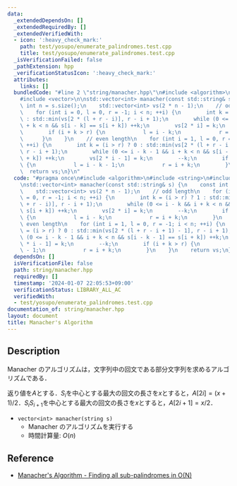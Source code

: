 ```yaml
---
data:
  _extendedDependsOn: []
  _extendedRequiredBy: []
  _extendedVerifiedWith:
  - icon: ':heavy_check_mark:'
    path: test/yosupo/enumerate_palindromes.test.cpp
    title: test/yosupo/enumerate_palindromes.test.cpp
  _isVerificationFailed: false
  _pathExtension: hpp
  _verificationStatusIcon: ':heavy_check_mark:'
  attributes:
    links: []
  bundledCode: "#line 2 \"string/manacher.hpp\"\n#include <algorithm>\n#include <string>\n\
    #include <vector>\n\nstd::vector<int> manacher(const std::string& s) {\n    const\
    \ int n = s.size();\n    std::vector<int> vs(2 * n - 1);\n    // odd length\n\
    \    for (int i = 0, l = 0, r = -1; i < n; ++i) {\n        int k = (i > r) ? 1\
    \ : std::min(vs[2 * (l + r - i)], r - i + 1);\n        while (0 <= i - k && i\
    \ + k < n && s[i - k] == s[i + k]) ++k;\n        vs[2 * i] = k;\n        --k;\n\
    \        if (i + k > r) {\n            l = i - k;\n            r = i + k;\n  \
    \      }\n    }\n    // even length\n    for (int i = 1, l = 0, r = -1; i < n;\
    \ ++i) {\n        int k = (i > r) ? 0 : std::min(vs[2 * (l + r - i + 1) - 1],\
    \ r - i + 1);\n        while (0 <= i - k - 1 && i + k < n && s[i - k - 1] == s[i\
    \ + k]) ++k;\n        vs[2 * i - 1] = k;\n        --k;\n        if (i + k > r)\
    \ {\n            l = i - k - 1;\n            r = i + k;\n        }\n    }\n  \
    \  return vs;\n}\n"
  code: "#pragma once\n#include <algorithm>\n#include <string>\n#include <vector>\n\
    \nstd::vector<int> manacher(const std::string& s) {\n    const int n = s.size();\n\
    \    std::vector<int> vs(2 * n - 1);\n    // odd length\n    for (int i = 0, l\
    \ = 0, r = -1; i < n; ++i) {\n        int k = (i > r) ? 1 : std::min(vs[2 * (l\
    \ + r - i)], r - i + 1);\n        while (0 <= i - k && i + k < n && s[i - k] ==\
    \ s[i + k]) ++k;\n        vs[2 * i] = k;\n        --k;\n        if (i + k > r)\
    \ {\n            l = i - k;\n            r = i + k;\n        }\n    }\n    //\
    \ even length\n    for (int i = 1, l = 0, r = -1; i < n; ++i) {\n        int k\
    \ = (i > r) ? 0 : std::min(vs[2 * (l + r - i + 1) - 1], r - i + 1);\n        while\
    \ (0 <= i - k - 1 && i + k < n && s[i - k - 1] == s[i + k]) ++k;\n        vs[2\
    \ * i - 1] = k;\n        --k;\n        if (i + k > r) {\n            l = i - k\
    \ - 1;\n            r = i + k;\n        }\n    }\n    return vs;\n}"
  dependsOn: []
  isVerificationFile: false
  path: string/manacher.hpp
  requiredBy: []
  timestamp: '2024-01-07 22:05:53+09:00'
  verificationStatus: LIBRARY_ALL_AC
  verifiedWith:
  - test/yosupo/enumerate_palindromes.test.cpp
documentation_of: string/manacher.hpp
layout: document
title: Manacher's Algorithm
---
```


## Description

Manacher のアルゴリズムは，文字列中の回文である部分文字列を求めるアルゴリズムである．

返り値を$A$とする．$S_i$を中心とする最大の回文の長さを$x$とすると，$A[2i] = (x + 1) / 2$．$S_iS_{i+1}$を中心とする最大の回文の長さを$x$とすると，$A[2i + 1] = x / 2$．

- `vector<int> manacher(string s)`
    - Manacher のアルゴリズムを実行する
    - 時間計算量: $O(n)$

## Reference

- [Manacher's Algorithm - Finding all sub-palindromes in O(N)](https://cp-algorithms.com/string/manacher.html)